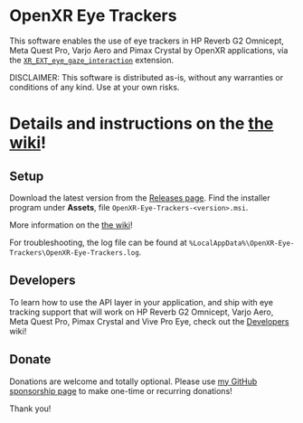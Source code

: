 # OpenXR Eye Trackers

This software enables the use of eye trackers in HP Reverb G2 Omnicept, Meta Quest Pro, Varjo Aero and Pimax Crystal by OpenXR applications, via the [`XR_EXT_eye_gaze_interaction`](https://registry.khronos.org/OpenXR/specs/1.0/html/xrspec.html#XR_EXT_eye_gaze_interaction) extension.

DISCLAIMER: This software is distributed as-is, without any warranties or conditions of any kind. Use at your own risks.

# Details and instructions on the [the wiki](https://github.com/mbucchia/OpenXR-Eye-Trackers/wiki)!

## Setup

Download the latest version from the [Releases page](https://github.com/mbucchia/OpenXR-Eye-Trackers/releases). Find the installer program under **Assets**, file `OpenXR-Eye-Trackers-<version>.msi`.

More information on the [the wiki](https://github.com/mbucchia/OpenXR-Eye-Trackers/wiki)!

For troubleshooting, the log file can be found at `%LocalAppData%\OpenXR-Eye-Trackers\OpenXR-Eye-Trackers.log`.

## Developers

To learn how to use the API layer in your application, and ship with eye tracking support that will work on HP Reverb G2 Omnicept, Varjo Aero, Meta Quest Pro, Pimax Crystal and Vive Pro Eye, check out the [Developers](https://github.com/mbucchia/OpenXR-Eye-Trackers/wiki/Developers) wiki!

## Donate

Donations are welcome and totally optional. Please use [my GitHub sponsorship page](https://github.com/sponsors/mbucchia) to make one-time or recurring donations!

Thank you!
